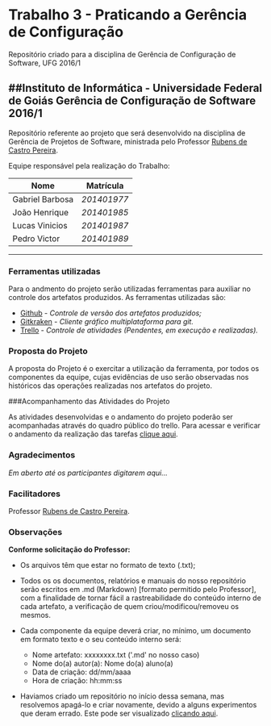 # Trabalho 3 - Praticando a Gerência de Configuração
Repositório criado para a disciplina de Gerência de Configuração de Software, UFG 2016/1

##Instituto de Informática - Universidade Federal de Goiás
Gerência de Configuração de Software 2016/1
--------

Repositório referente ao projeto que será desenvolvido na disciplina de Gerência de Projetos de Software, ministrada pelo Professor [Rubens de Castro Pereira](mailto:rubenscp@gmail.com).

Equipe responsável pela realização do Trabalho:

Nome      |   Matrícula
----------|-----------------
Gabriel Barbosa   | _201401977_
João Henrique  | _201401985_
Lucas Vinicios   | _201401987_
Pedro Victor     | _201401989_
---------

### Ferramentas utilizadas

Para o andmento do projeto serão utilizadas ferramentas para auxiliar no controle dos artefatos produzidos. As ferramentas utilizadas são:

- [Github](https://github.com) - _Controle de versão dos artefatos produzidos;_
- [Gitkraken](https://www.gitkraken.com) - _Cliente gráfico multiplataforma para git._
- [Trello](https://trello.com) - _Controle de atividades (Pendentes, em execução e realizadas)._


### Proposta do Projeto

A proposta do Projeto é o exercitar a utilização da ferramenta, por todos os componentes da equipe, cujas evidências de uso serão observadas nos históricos das operações realizadas nos artefatos do projeto.

###Acompanhamento das Atividades do Projeto

As atividades desenvolvidas e o andamento do projeto poderão ser acompanhadas através do quadro público do trello. Para acessar e verificar o andamento da realização das tarefas [clique aqui](https://trello.com/b/0JBnJVIg).

### Agradecimentos

_Em aberto até os participantes digitarem aqui..._

### Facilitadores

Professor [Rubens de Castro Pereira](mailto:rubenscp@gmail.com).


### Observações

**Conforme solicitação do Professor:**
* Os arquivos têm que estar no formato de texto (.txt);
* Todos os os documentos, relatórios e manuais do nosso repositório serão escritos em .md (Markdown) [formato permitido pelo Professor], com a finalidade de tornar fácil a rastreabilidade do conteúdo interno de cada artefato, a verificação de quem criou/modificou/removeu os mesmos.
* Cada componente da equipe deverá criar, no mínimo, um documento em formato texto e o seu conteúdo interno será:
	* Nome artefato: xxxxxxxx.txt ('.md' no nosso caso)
	* Nome do(a) autor(a): Nome do(a) aluno(a)
	* Data de criação: dd/mm/aaaa
	* Hora de criação: hh:mm:ss

* Haviamos criado um repositório no início dessa semana, mas resolvemos apagá-lo e criar novamente, devido a alguns experimentos que deram errado. Este pode ser visualizado [clicando aqui]().
